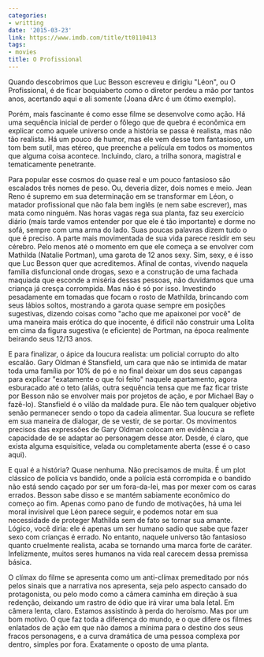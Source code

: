 ```yaml
---
categories:
- writting
date: '2015-03-23'
link: https://www.imdb.com/title/tt0110413
tags:
- movies
title: O Profissional
---
```


Quando descobrimos que Luc Besson escreveu e dirigiu "Léon", ou O Profissional, é de ficar boquiaberto como o diretor perdeu a mão por tantos anos, acertando aqui e ali somente (Joana dArc é um ótimo exemplo).

Porém, mais fascinante é como esse filme se desenvolve como ação. Há uma sequência inicial de perder o fôlego que de quebra é econômica em explicar como aquele universo onde a história se passa é realista, mas não tão realista. Há um pouco de humor, mas ele vem desse tom fantasioso, um tom bem sutil, mas etéreo, que preenche a película em todos os momentos que alguma coisa acontece. Incluindo, claro, a trilha sonora, magistral e tematicamente penetrante.

Para popular esse cosmos do quase real e um pouco fantasioso são escalados três nomes de peso. Ou, deveria dizer, dois nomes e meio. Jean Reno é supremo em sua determinação em se transformar em Léon, o matador profissional que não fala bem inglês (e nem sabe escrever), mas mata como ninguém. Nas horas vagas rega sua planta, faz seu exercício diário (mais tarde vamos entender por que ele é tão importante) e dorme no sofá, sempre com uma arma do lado. Suas poucas palavras dizem tudo o que é preciso. A parte mais movimentada de sua vida parece residir em seu cérebro. Pelo menos até o momento em que ele começa a se envolver com Mathilda (Natalie Portman), uma garota de 12 anos sexy. Sim, sexy, e é isso que Luc Besson quer que acreditemos. Afinal de contas, vivendo naquela família disfuncional onde drogas, sexo e a construção de uma fachada maquiada que esconde a miséria dessas pessoas, não duvidamos que uma criança já cresça corrompida. Mas não é só por isso. Investindo pesadamente em tomadas que focam o rosto de Mathilda, brincando com seus lábios soltos, mostrando a garota quase sempre em posições sugestivas, dizendo coisas como "acho que me apaixonei por você" de uma maneira mais erótica do que inocente, é difícil não construir uma Lolita em cima da figura sugestiva (e eficiente) de Portman, na época realmente beirando seus 12/13 anos.

E para finalizar, o ápice da loucura realista: um policial corrupto do alto escalão. Gary Oldman é Stansfield, um cara que não se intimida de matar toda uma família por 10% de pó e no final deixar um dos seus capangas para explicar "exatamente o que foi feito" naquele apartamento, agora esburacado até o teto (aliás, outra sequência tensa que me faz ficar triste por Besson não se envolver mais por projetos de ação, e por Michael Bay o fazê-lo). Stansfield é o vilão da maldade pura. Ele não tem qualquer objetivo senão permanecer sendo o topo da cadeia alimentar. Sua loucura se reflete em sua maneira de dialogar, de se vestir, de se portar. Os movimentos precisos das expressões de Gary Oldman colocam em evidência a capacidade de se adaptar ao personagem desse ator. Desde, é claro, que exista alguma esquisitice, velada ou completamente aberta (esse é o caso aqui).

E qual é a história? Quase nenhuma. Não precisamos de muita. É um plot clássico de polícia vs bandido, onde a polícia está corrompida e o bandido não está sendo caçado por ser um fora-da-lei, mas por mexer com os caras errados. Besson sabe disso e se mantém sabiamente econômico do começo ao fim. Apenas como pano de fundo de motivações, há uma lei moral invisível que Léon parece seguir, e podemos notar em sua necessidade de proteger Mathilda sem de fato se tornar sua amante. Lógico, você diria: ele é apenas um ser humano sadio que sabe que fazer sexo com crianças é errado. No entanto, naquele universo tão fantasioso quanto cruelmente realista, acaba se tornando uma marca forte de caráter. Infelizmente, muitos seres humanos na vida real carecem dessa premissa básica.

O clímax do filme se apresenta como um anti-clímax premeditado por nós pelos sinais que a narrativa nos apresenta, seja pelo aspecto cansado do protagonista, ou pelo modo como a câmera caminha em direção à sua redenção, deixando um rastro de ódio que irá virar uma bala letal. Em câmera lenta, claro. Estamos assistindo à perda do heroísmo. Mas por um bom motivo. O que faz toda a diferença do mundo, e o que difere os filmes enlatados de ação em que não damos a mínima para o destino dos seus fracos personagens, e a curva dramática de uma pessoa complexa por dentro, simples por fora. Exatamente o oposto de uma planta.
